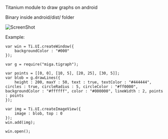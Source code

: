 Titanium module to draw graphs on android

Binary inside android/dist/ folder

![ScreenShot](https://raw.github.com/m1ga/tigraph/master/android/example/demo.jpg)


Example:

```
var win = Ti.UI.createWindow({
    backgroundColor : "#000"
});

var g = require("miga.tigraph");

var points = [[0, 0], [10, 5], [20, 25], [30, 5]];
var blob = g.drawLines({
    height : 200, maxY : 50, text : true, textColor : "#444444", circles : true, circleRadius : 5, circleColor : "#ff0000", backgroundColor : "#ffffff", color : "#000000", lineWidth : 2, points : points
});

var img = Ti.UI.createImageView({
    image : blob, top : 0
});
win.add(img);

win.open();


```

